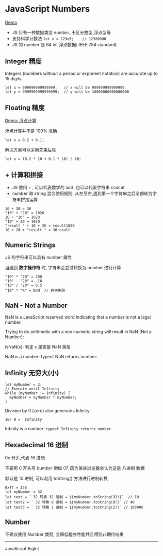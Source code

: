 # JavaScript Numbers

[Demo](demo/js_num_0_basic.html)

- JS 只有一种数据类型 number, 不区分整型,浮点型等
- 支持科学计数法 `let x = 123e5;    // 12300000`
- JS 的 number 是 64 bit 浮点数据( IEEE 754 standard)

## Integer 精度

Integers (numbers without a period or exponent notation) are accurate up to 15 digits.

```
let x = 999999999999999;   // x will be 999999999999999
let y = 9999999999999999;  // y will be 10000000000000000
```


## Floating 精度

[Demo: 浮点计算](demo/js_num_0_basic.html)

浮点计算并不是 100% 准确

```
let x = 0.2 + 0.1;
```

解决方案可以采用先乘后除

```
let x = (0.2 * 10 + 0.1 * 10) / 10;
```

## + 计算和拼接

- JS 使用 + , 可以代表数学的 add ,也可以代表字符串 concat
- number 和 string 混合使用规则: 从左至右,遇到第一个字符串之后全部转为字符串拼接运算

```
10 + 20 = 30
"10" + "20" = 1020 
10 + "20" = 1020 
"10" + 20 = 1020 
"result " + 10 + 20 = result1020 
10 + 20 + "result " = 30result
```

## Numeric Strings

JS 的字符串可以具有 number 属性

当遇到 **数字操作符** 时, 字符串会尝试转换为 number 进行计算

```
"10" * "20" = 200
"10" - "20" = -10 
"10" / "20" = 0.5 
"10" * "%" = NaN  // 转换失败
```

## NaN - Not a Number

NaN is a JavaScript reserved word indicating that a number is not a legal number.

Trying to do arithmetic with a non-numeric string will result in NaN (Not a Number):

isNaN(x): 判定 x 是否是 NaN 类型

NaN is a number: typeof NaN returns number:

## Infinity 无穷大(小)

```
let myNumber = 2;
// Execute until Infinity
while (myNumber != Infinity) {
  myNumber = myNumber * myNumber;
}
```


Division by 0 (zero) also generates Infinity:

`10/ 0 =  Infinity`

Infinity is a number: `typeof Infinity returns number.`


## Hexadecimal 16 进制

0x 开头,代表 16 进制

不要用 0 开头写 bumber 例如 07, 因为某些浏览器会认为这是 八进制 数据

默认是 10 进制, 可以利用 toString() 方法进行进制转换


```
0xff = 255
let myNumber = 32
let text = ` 32 转换 32 进制 = ${myNumber.toString(32)}`  // 10
let text2 = ` 32 转换 8 进制 = ${myNumber.toString(8)}` // 40
let text3 = ` 32 转换 2 进制 = ${myNumber.toString(2)}` // 100000
```

## Number

不建议使用 Number 类型, 会降低程序性能并且得到非期待结果


---

JavaScript BigInt